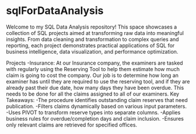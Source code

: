 # sqlForDataAnalysis
Welcome to my SQL Data Analysis repository! This space showcases a collection of SQL projects aimed at transforming raw data into meaningful insights. From data cleaning and transformation to complex queries and reporting, each project demonstrates practical applications of SQL for business intelligence, data visualization, and performance optimization.

Projects
  -Insurance:
    At our Insurance company, the examiners are tasked with regularly using the Reserving Tool to help them estimate how much claim is going to cost the company.
    Our job is to determine how long an examiner has until they are required to use the reserving tool,  and if they are already past their due date, how many days they have been overdue. This needs to be done for all the claims assigned to all of our examiners.
     Key Takeaways: 
     -The procedure identifies outstanding claim reserves that need publication.
     -Filters claims dynamically based on various input parameters.
     -Uses PIVOT to transform reserve types into separate columns.
     -Applies business rules for overdue/completion days and claim inclusion.
     -Ensures only relevant claims are retrieved for specified offices.

